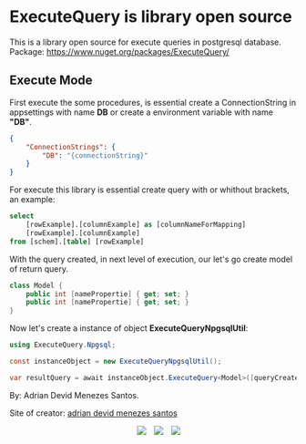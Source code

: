 # ExecuteQuery is library open source
This is a library open source for execute queries in postgresql database.
Package: https://www.nuget.org/packages/ExecuteQuery/
## Execute Mode

First execute the some procedures, is essential create a ConnectionString in appsettings with name **DB** or create a environment variable with name **"DB"**.

```json
{
    "ConnectionStrings": {
        "DB": "{connectionString}"
    }
}
```

For execute this library is essential create query with or whithout brackets, an example:

```sql
select 
    [rowExample].[columnExample] as [columnNameForMapping]
    [rowExample].[columnExample] 
from [schem].[table] [rowExample]
```

With the query created, in next level of execution, our let's go create model of return query.

```csharp
class Model {
    public int [namePropertie] { get; set; }
    public int [namePropertie] { get; set; }
}
```

Now let's create a instance of object **ExecuteQueryNpgsqlUtil**:

```csharp
using ExecuteQuery.Npgsql;

const instanceObject = new ExecuteQueryNpgsqlUtil();

var resultQuery = await instanceObject.ExecuteQuery<Model>([queryCreated]);
```

By: Adrian Devid Menezes Santos.

Site of creator: [adrian devid menezes santos](https://www.adriandevid.com/)


<div align="center"  class="icons-social" style="margin-left: 10px;">
        <a style="margin-left: 10px;"  target="_blank" href="https://www.linkedin.com/in/adrian-devid-menezes-santos-ba584017b/">
			<img src="https://img.icons8.com/doodle/40/000000/linkedin--v2.png"></a>
        <a style="margin-left: 10px;" target="_blank" href="https://github.com/adriandevid">
		<img src="https://img.icons8.com/doodle/40/000000/github--v1.png"></a>
        <a style="margin-left: 10px;" target="_blank" href="https://instagram.com/adrian_devid_iii">
			<img src="https://img.icons8.com/doodle/40/000000/instagram-new--v2.png"></a>
      </div>
</p>
